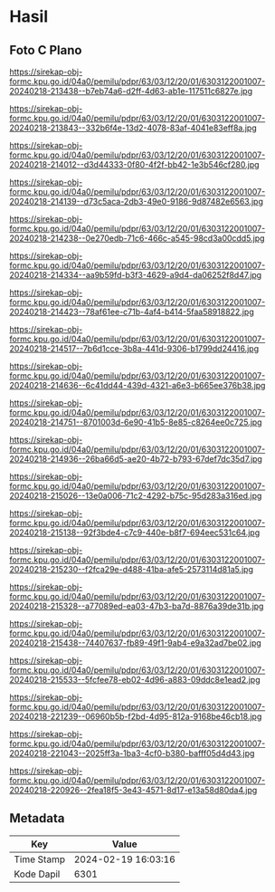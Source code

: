 # Hasil

## Foto C Plano

https://sirekap-obj-formc.kpu.go.id/04a0/pemilu/pdpr/63/03/12/20/01/6303122001007-20240218-213438--b7eb74a6-d2ff-4d63-ab1e-117511c6827e.jpg

https://sirekap-obj-formc.kpu.go.id/04a0/pemilu/pdpr/63/03/12/20/01/6303122001007-20240218-213843--332b6f4e-13d2-4078-83af-4041e83eff8a.jpg

https://sirekap-obj-formc.kpu.go.id/04a0/pemilu/pdpr/63/03/12/20/01/6303122001007-20240218-214012--d3d44333-0f80-4f2f-bb42-1e3b546cf280.jpg

https://sirekap-obj-formc.kpu.go.id/04a0/pemilu/pdpr/63/03/12/20/01/6303122001007-20240218-214139--d73c5aca-2db3-49e0-9186-9d87482e6563.jpg

https://sirekap-obj-formc.kpu.go.id/04a0/pemilu/pdpr/63/03/12/20/01/6303122001007-20240218-214238--0e270edb-71c6-466c-a545-98cd3a00cdd5.jpg

https://sirekap-obj-formc.kpu.go.id/04a0/pemilu/pdpr/63/03/12/20/01/6303122001007-20240218-214334--aa9b59fd-b3f3-4629-a9d4-da06252f8d47.jpg

https://sirekap-obj-formc.kpu.go.id/04a0/pemilu/pdpr/63/03/12/20/01/6303122001007-20240218-214423--78af61ee-c71b-4af4-b414-5faa58918822.jpg

https://sirekap-obj-formc.kpu.go.id/04a0/pemilu/pdpr/63/03/12/20/01/6303122001007-20240218-214517--7b6d1cce-3b8a-441d-9306-b1799dd24416.jpg

https://sirekap-obj-formc.kpu.go.id/04a0/pemilu/pdpr/63/03/12/20/01/6303122001007-20240218-214636--6c41dd44-439d-4321-a6e3-b665ee376b38.jpg

https://sirekap-obj-formc.kpu.go.id/04a0/pemilu/pdpr/63/03/12/20/01/6303122001007-20240218-214751--8701003d-6e90-41b5-8e85-c8264ee0c725.jpg

https://sirekap-obj-formc.kpu.go.id/04a0/pemilu/pdpr/63/03/12/20/01/6303122001007-20240218-214936--26ba66d5-ae20-4b72-b793-67def7dc35d7.jpg

https://sirekap-obj-formc.kpu.go.id/04a0/pemilu/pdpr/63/03/12/20/01/6303122001007-20240218-215026--13e0a006-71c2-4292-b75c-95d283a316ed.jpg

https://sirekap-obj-formc.kpu.go.id/04a0/pemilu/pdpr/63/03/12/20/01/6303122001007-20240218-215138--92f3bde4-c7c9-440e-b8f7-694eec531c64.jpg

https://sirekap-obj-formc.kpu.go.id/04a0/pemilu/pdpr/63/03/12/20/01/6303122001007-20240218-215230--f2fca29e-d488-41ba-afe5-2573114d81a5.jpg

https://sirekap-obj-formc.kpu.go.id/04a0/pemilu/pdpr/63/03/12/20/01/6303122001007-20240218-215328--a77089ed-ea03-47b3-ba7d-8876a39de31b.jpg

https://sirekap-obj-formc.kpu.go.id/04a0/pemilu/pdpr/63/03/12/20/01/6303122001007-20240218-215438--74407637-fb89-49f1-9ab4-e9a32ad7be02.jpg

https://sirekap-obj-formc.kpu.go.id/04a0/pemilu/pdpr/63/03/12/20/01/6303122001007-20240218-215533--5fcfee78-eb02-4d96-a883-09ddc8e1ead2.jpg

https://sirekap-obj-formc.kpu.go.id/04a0/pemilu/pdpr/63/03/12/20/01/6303122001007-20240218-221239--06960b5b-f2bd-4d95-812a-9168be46cb18.jpg

https://sirekap-obj-formc.kpu.go.id/04a0/pemilu/pdpr/63/03/12/20/01/6303122001007-20240218-221043--2025ff3a-1ba3-4cf0-b380-bafff05d4d43.jpg

https://sirekap-obj-formc.kpu.go.id/04a0/pemilu/pdpr/63/03/12/20/01/6303122001007-20240218-220926--2fea18f5-3e43-4571-8d17-e13a58d80da4.jpg


## Metadata

| Key        | Value               |
| ---------- | ------------------- |
| Time Stamp | 2024-02-19 16:03:16 |
| Kode Dapil | 6301                |



